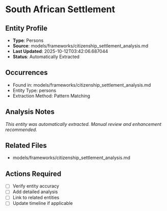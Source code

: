 # South African Settlement

## Entity Profile
- **Type**: Persons
- **Source**: models/frameworks/citizenship_settlement_analysis.md
- **Last Updated**: 2025-10-12T03:42:06.687044
- **Status**: Automatically Extracted

## Occurrences
- Found in: models/frameworks/citizenship_settlement_analysis.md
- Entity Type: persons
- Extraction Method: Pattern Matching

## Analysis Notes
*This entity was automatically extracted. Manual review and enhancement recommended.*

## Related Files
- models/frameworks/citizenship_settlement_analysis.md

## Actions Required
- [ ] Verify entity accuracy
- [ ] Add detailed analysis
- [ ] Link to related entities
- [ ] Update timeline if applicable
